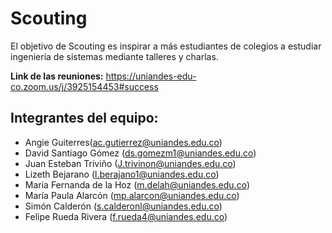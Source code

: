 # Scouting
El objetivo de Scouting es inspirar a más estudiantes de colegios a estudiar ingeniería de sistemas mediante talleres y charlas. 

**Link de las reuniones:** https://uniandes-edu-co.zoom.us/j/3925154453#success

## Integrantes del equipo:

- Angie Guiterres(ac.gutierrez@uniandes.edu.co)
- David Santiago Gómez (ds.gomezm1@uniandes.edu.co)
- Juan Esteban Triviño (J.trivinon@uniandes.edu.co)
- Lizeth Bejarano (l.berajano1@uniandes.edu.co)
- Maria Fernanda de la Hoz (m.delah@uniandes.edu.co)
- María Paula Alarcón (mp.alarcon@uniandes.edu.co)
- Simón Calderón (s.calderonl@uniandes.edu.co)
- Felipe Rueda Rivera (f.rueda4@uniandes.edu.co)

